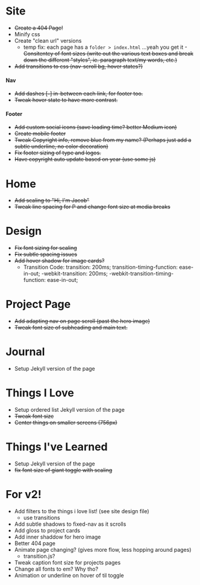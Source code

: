 # Site
- ~~Create a 404 Page!~~
- Minify css
- Create "clean url" versions
    - temp fix: each page has a `folder > index.html` ...yeah you get it
-~~Consitentcy of font sizes (write out the various text boxes and break down the different "styles", ie. paragraph text/my words, etc.)~~
- ~~Add transitions to css (nav-scroll bg, hover states?)~~


#### Nav
- ~~Add dashes [**-**] in-between each link, for footer too.~~
- ~~Tweak hover state to have more contrast.~~

#### Footer
- ~~Add custom social icons (save loading time? better Medium icon)~~
- ~~Create mobile footer~~
- ~~Tweak Copyright info, remove blue from my name? (Perhaps just add a subtle underline, no color decoration)~~
- ~~Fix footer sizing of type and logos.~~
- ~~Have copyright auto update based on year (use some js)~~


# Home
- ~~Add scaling to "Hi, I'm Jacob"~~
- ~~Tweak line spacing for P and change font size at media breaks~~

# Design
- ~~Fix font sizing for scaling~~
- ~~Fix subtle spacing issues~~
- ~~Add hover shadow for image cards?~~
    - Transition Code:
            transition: 200ms;
            transition-timing-function: ease-in-out;
            -webkit-transition: 200ms;
            -webkit-transition-timing-function: ease-in-out;

# Project Page
- ~~Add adapting nav on page scroll (past the hero image)~~
- ~~Tweak font size of subheading and main text.~~

# Journal
- Setup Jekyll version of the page

# Things I Love
- Setup ordered list Jekyll version of the page
- ~~Tweak font size~~
- ~~Center things on smaller screens (756px)~~

# Things I've Learned
- Setup Jekyll version of the page
- ~~fix font size of giant toggle with scaling~~


# For v2!
- Add filters to the things i love list! (see site design file)
    - use transitions
- Add subtle shadows to fixed-nav as it scrolls
- Add gloss to project cards
- Add inner shaddow for hero image
- Better 404 page
- Animate page changing? (gives more flow, less hopping around pages)
    - transition.js?
- Tweak caption font size for projects pages
- Change all fonts to em? Why tho?
- Animation or underline on hover of til toggle

